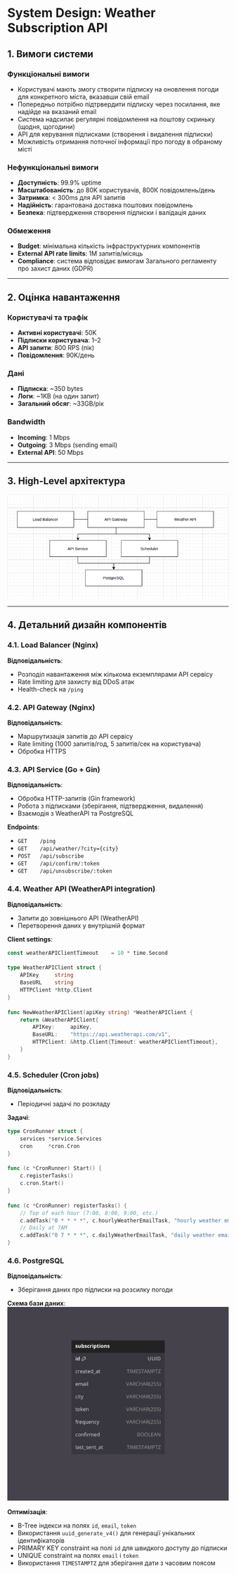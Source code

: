 # System Design: Weather Subscription API

## 1. Вимоги системи

### Функціональні вимоги
- Користувачі мають змогу створити підписку на оновлення погоди для конкретного міста, вказавши свій email
- Попередньо потрібно підтрвердити підписку через посилання, яке надійде на вказаний email
- Система надсилає регулярні повідомлення на поштову скриньку (щодня, щогодини)
- API для керування підписками (створення і видалення підписки)
- Можливість отримання поточної інформації про погоду в обраному місті

### Нефункціональні вимоги
- **Доступність**: 99.9% uptime
- **Масштабованість**: до 80K користувачів, 800К повідомлень/день
- **Затримка**: < 300ms для API запитів
- **Надійність**: гарантована доставка поштових повідомлень
- **Безпека**: підтвердження створення підписки і валідація даних

### Обмеження
- **Budget**: мінімальна кількість інфраструктурних компонентів
- **External API rate limits**: 1М запитів/місяць
- **Compliance**: система відповідає вимогам Загального регламенту про захист даних (GDPR)

---

## 2. Оцінка навантаження

### Користувачі та трафік
- **Активні користувачі**: 50K
- **Підписки користувача**: 1–2
- **API запити**: 800 RPS (пік)
- **Повідомлення**: 90K/день

### Дані
- **Підписка**: ~350 bytes
- **Логи**: ~1KB (на один запит)
- **Загальний обсяг**: ~33GB/рік

### Bandwidth
- **Incoming**: 1 Mbps
- **Outgoing**: 3 Mbps (sending email)
- **External API**: 50 Mbps

---

## 3. High-Level архітектура
![img.png](high_level_architecture.png)

---

## 4. Детальний дизайн компонентів

### 4.1. Load Balancer (Nginx)
**Відповідальність**: 
- Розподіл навантаження між кількома екземплярами API сервісу
- Rate limiting для захисту від DDoS атак
- Health-check на `/ping`

### 4.2. API Gateway (Nginx)
**Відповідальність**:
- Маршрутизація запитів до API сервісу
- Rate limiting (1000 запитів/год, 5 запитів/сек на користувача)
- Обробка HTTPS

### 4.3. API Service (Go + Gin)
**Відповідальність**:
- Обробка HTTP-запитів (Gin framework)
- Робота з підписками (зберігання, підтвердження, видалення)
- Взаємодія з WeatherAPI та PostgreSQL

**Endpoints**:
- `GET    /ping                     `
- `GET    /api/weather/?city={city} `
- `POST   /api/subscribe            `
- `GET    /api/confirm/:token       `
- `GET    /api/unsubscribe/:token   `

### 4.4. Weather API (WeatherAPI integration)
**Відповідальність**:
- Запити до зовнішнього API (WeatherAPI)
- Перетворення даних у внутрішній формат

**Client settings**:
```go
const weatherAPIClientTimeout    = 10 * time.Second

type WeatherAPIClient struct {
	APIKey     string
	BaseURL    string
	HTTPClient *http.Client
}

func NewWeatherAPIClient(apiKey string) *WeatherAPIClient {
	return &WeatherAPIClient{
		APIKey:     apiKey,
		BaseURL:    "https://api.weatherapi.com/v1",
		HTTPClient: &http.Client{Timeout: weatherAPIClientTimeout},
	}
}
```

### 4.5. Scheduler (Cron jobs)
**Відповідальність**:
- Періодичні задачі по розкладу

**Задачі**:
```go
type CronRunner struct {
	services *service.Services
	cron     *cron.Cron
}

func (c *CronRunner) Start() {
	c.registerTasks()
	c.cron.Start()
}

func (c *CronRunner) registerTasks() {
	// Top of each hour (7:00, 8:00, 9:00, etc.)
	c.addTask("0 * * * *", c.hourlyWeatherEmailTask, "hourly weather email sending")
	// Daily at 7AM
	c.addTask("0 7 * * *", c.dailyWeatherEmailTask, "daily weather email sending")
}
```

### 4.6. PostgreSQL
**Відповідальність**:
- Зберігання даних про підписки на розсилку погоди

**Схема бази даних**:
![img.png](../adr/db_schema.png)

**Оптимізація**:
- B-Tree індекси на полях `id`, `email`, `token`
- Використання `uuid_generate_v4()` для генерації унікальних ідентифікаторів
- PRIMARY KEY constraint на полі `id` для швидкого доступу до підписки
- UNIQUE constraint на полях `email` і `token`
- Використання `TIMESTAMPTZ` для зберігання дати з часовим поясом